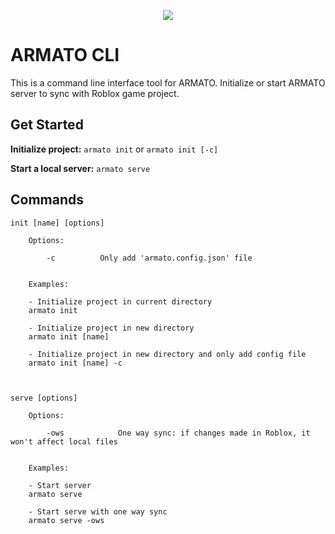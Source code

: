 <p align="center"><img src="https://i.imgur.com/quDuxHo.png" /></p>

# ARMATO CLI

This is a command line interface tool for ARMATO. Initialize or start ARMATO server to sync with Roblox game project.

## Get Started

**Initialize project:**
`armato init` or `armato init [-c]`

**Start a local server:**
`armato serve`

## Commands

```console
init [name] [options]

	Options:

		-c			Only add 'armato.config.json' file


	Examples:

	- Initialize project in current directory
	armato init

	- Initialize project in new directory
	armato init [name]

	- Initialize project in new directory and only add config file
	armato init [name] -c



serve [options]

	Options:

		-ows			One way sync: if changes made in Roblox, it won't affect local files


	Examples:

	- Start server
	armato serve

	- Start serve with one way sync
	armato serve -ows
```

